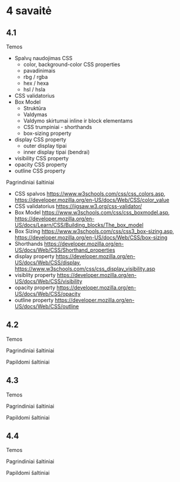 # 4 savaitė

## 4.1

Temos

-   Spalvų naudojimas CSS
    -   color, background-color CSS properties
    -   pavadinimais
    -   rbg / rgba
    -   hex / hexa
    -   hsl / hsla
-   CSS validatorius
-   Box Model
    -   Struktūra
    -   Valdymas
    -   Valdymo skirtumai inline ir block elementams
    -   CSS trumpiniai - shorthands
    -   box-sizing property
-   display CSS property
    -   outer display tipai
    -   inner display tipai (bendrai)
-   visibility CSS property
-   opacity CSS property
-   outline CSS property

Pagrindiniai šaltiniai

-   CSS spalvos <https://www.w3schools.com/css/css_colors.asp>, <https://developer.mozilla.org/en-US/docs/Web/CSS/color_value>
-   CSS validatorius <https://jigsaw.w3.org/css-validator/>
-   Box Model <https://www.w3schools.com/css/css_boxmodel.asp>, <https://developer.mozilla.org/en-US/docs/Learn/CSS/Building_blocks/The_box_model>
-   Box Sizing <https://www.w3schools.com/css/css3_box-sizing.asp>, <https://developer.mozilla.org/en-US/docs/Web/CSS/box-sizing>
-   Shorthands <https://developer.mozilla.org/en-US/docs/Web/CSS/Shorthand_properties>
-   display property <https://developer.mozilla.org/en-US/docs/Web/CSS/display>, <https://www.w3schools.com/css/css_display_visibility.asp>
-   visiblity property <https://developer.mozilla.org/en-US/docs/Web/CSS/visibility>
-   opacity property <https://developer.mozilla.org/en-US/docs/Web/CSS/opacity>
-   outline property <https://developer.mozilla.org/en-US/docs/Web/CSS/outline>

## 4.2

Temos

Pagrindiniai šaltiniai

Papildomi šaltiniai

## 4.3

Temos

Pagrindiniai šaltiniai

Papildomi šaltiniai

## 4.4

Temos

Pagrindiniai šaltiniai

Papildomi šaltiniai
